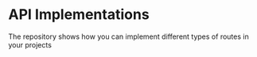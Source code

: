 # API Implementations

The repository shows how you can implement different types of routes in your projects
